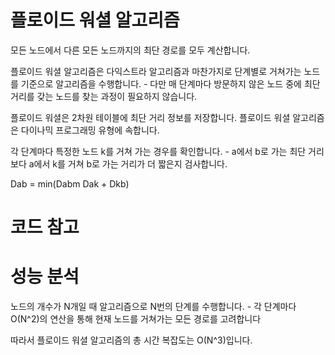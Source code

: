 # 플로이드 워셜 알고리즘
모든 노드에서 다른 모든 노드까지의 최단 경로를 모두 계산합니다.

플로이드 워셜 알고리즘은 다익스트라 알고리즘과 마찬가지로 단계별로 거쳐가는 노드를 기준으로 알고리즘을 수행합니다.
    - 다만 매 단계마다 방문하지 않은 노드 중에 최단 거리를 갖는 노드를 찾는 과정이 필요하지 않습니다.

플로이드 워셜은 2차원 테이블에 최단 거리 정보를 저장합니다.
플로이드 워셜 알고리즘은 다이나믹 프로그래밍 유형에 속합니다.

각 단계마다 특정한 노드 k를 거쳐 가는 경우를 확인합니다.
    - a에서 b로 가는 최단 거리보다 a에서 k를 거쳐 b로 가는 거리가 더 짧은지 검사합니다.

Dab = min(Dabm Dak + Dkb)

# 코드 참고


# 성능 분석
노드의 개수가 N개일 때 알고리즘으로 N번의 단계를 수행합니다.
    - 각 단계마다 O(N^2)의 연산을 통해 현재 노드를 거쳐가는 모든 경로를 고려합니다

따라서 플로이드 워셜 알고리즘의 총 시간 복잡도는 O(N^3)입니다.